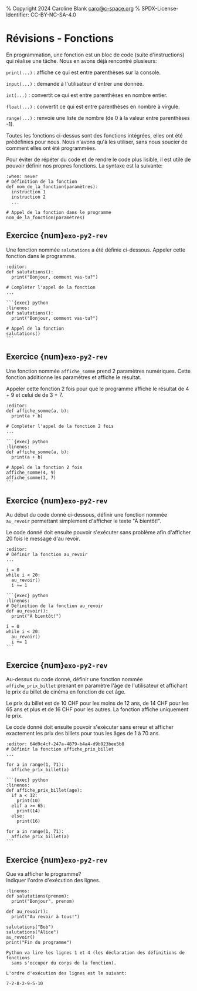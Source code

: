 % Copyright 2024 Caroline Blank <caro@c-space.org>
% SPDX-License-Identifier: CC-BY-NC-SA-4.0

# Révisions - Fonctions


En programmation, une fonction est un bloc de code (suite d'instructions) qui
réalise une tâche. Nous en avons déjà rencontré plusieurs:

`print(...)`
: affiche ce qui est entre parenthèses sur la console.

`input(...)`
: demande à l'utilisateur d'entrer une donnée.

`int(...)`
: convertit ce qui est entre parenthèses en nombre entier.

`float(...)`
: convertit ce qui est entre parenthèses en nombre à virgule.

`range(...)`
: renvoie une liste de nombre (de 0 à la valeur entre parenthèses -1).

Toutes les fonctions ci-dessus sont des fonctions intégrées, elles ont été
prédéfinies pour nous. Nous n'avons qu'à les utiliser, sans nous soucier de
comment elles ont été programmées.

Pour éviter de répéter du code et de rendre le code plus lisible, il est utile
de pouvoir définir nos propres fonctions. La syntaxe est la suivante:

```{exec} python
:when: never
# Définition de la fonction
def nom_de_la_fonction(paramètres):
  instruction 1
  instruction 2
  ...

# Appel de la fonction dans le programme
nom_de_la_fonction(paramètres)
```

## Exercice {num}`exo-py2-rev`

Une fonction nommée `salutations` a été définie ci-dessous. Appeler cette
fonction dans le programme.

```{exec} python
:editor:
def salutations():
  print("Bonjour, comment vas-tu?")

# Compléter l'appel de la fonction
...
```

````{solution}
```{exec} python
:linenos:
def salutations():
  print("Bonjour, comment vas-tu?")

# Appel de la fonction
salutations()
```
````

## Exercice {num}`exo-py2-rev`

Une fonction nommée `affiche_somme` prend 2 paramètres numériques. Cette
fonction additionne les paramètres et affiche le résultat.

Appeler cette fonction 2 fois pour que le programme affiche le résultat de
4 + 9 et celui de de 3 + 7.

```{exec} python
:editor:
def affiche_somme(a, b):
  print(a + b)

# Compléter l'appel de la fonction 2 fois
...
```

````{solution}
```{exec} python
:linenos:
def affiche_somme(a, b):
  print(a + b)

# Appel de la fonction 2 fois
affiche_somme(4, 9)
affiche_somme(3, 7)
```
````

## Exercice {num}`exo-py2-rev`

Au début du code donné ci-dessous, définir une fonction nommée `au_revoir`
permettant simplement d'afficher le texte "À bientôt!".

Le code donné doit ensuite pouvoir s'exécuter sans problème afin d'afficher
20 fois le message d'au revoir.

```{exec} python
:editor:
# Définir la fonction au_revoir
...

i = 0
while i < 20:
  au_revoir()
  i += 1
```

````{solution}
```{exec} python
:linenos:
# Définition de la fonction au_revoir
def au_revoir():
  print("À bientôt!")

i = 0
while i < 20:
  au_revoir()
  i += 1
```
````

## Exercice {num}`exo-py2-rev`

Au-dessus du code donné, définir une fonction nommée `affiche_prix_billet`
prenant en paramètre l'âge de l'utilisateur et affichant le prix du billet de
cinéma en fonction de cet âge.

Le prix du billet est de 10 CHF pour les moins de 12 ans, de 14 CHF pour les
65 ans et plus et de 16 CHF pour les autres. La fonction affiche uniquement le
prix.

Le code donné doit ensuite pouvoir s'exécuter sans erreur et afficher exactement
les prix des billets pour tous les âges de 1 à 70 ans.

```{exec} python
:editor: 64d9c4cf-247a-4879-b4a4-d9b923bee5b8
# Définir la fonction affiche_prix_billet
...

for a in range(1, 71):
  affiche_prix_billet(a)
```

````{solution}
```{exec} python
:linenos:
def affiche_prix_billet(age):
  if a < 12:
    print(10)
  elif a >= 65:
    print(14)
  else:
    print(16)

for a in range(1, 71):
  affiche_prix_billet(a)
```
````

## Exercice {num}`exo-py2-rev`

Que va afficher le programme?\
Indiquer l'ordre d'exécution des lignes.

```{exec} python
:linenos:
def salutations(prenom):
  print("Bonjour", prenom)

def au_revoir():
  print("Au revoir à tous!")

salutations("Bob")
salutations("Alice")
au_revoir()
print("Fin du programme")
```

```{solution}
Python va lire les lignes 1 et 4 (les déclaration des définitions de fonctions
  sans s'occuper du corps de la fonction).

L'ordre d'exécution des lignes est le suivant:

7-2-8-2-9-5-10
```
